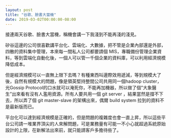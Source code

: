 ```yaml
---
layout: post
title: "谷歌、臉書大當機"
date: 2019-03-02T00:00:00-08:00
---
```


接連兩天谷歌、臉書大當機，稱機會講一下我淺到不能再淺的淺見。

矽谷這邊的公司很喜歡講平台化、雲端化、大數據，把不管是企業內部還是外部，四散的資料集中管理，本來每一間私人公司都要請個 MIS，專職備份管理企業資料，等到雲端化自動化後，一個人可以管一千個企業的資料庫，可以利用經濟規模降低成本。

但是經濟規模可以一直無上限下去嗎？有種東西叫邊際效用遞減，等到規模大了後，自然有規模大的問題，像是領英堅持整間公司共用同一個hadoop cluster，光Gossip Protocol的口水就可以淹死你，不能再加機器，所以做了個”大象醫生”出來看有沒有人濫用資源。所有人要共用一個 git server ，結果當然是撐不下去，所以弄了個 git master-slave 的架構出來，偶爾 build system 拉到的資料不是最新版而已。

平台化可以達到經濟規模是正確的，但是問題的複雜度也會一直上昇，所以這些平台公司請一堆業界頂尖的人來解問題，可是業務量有可能一不小心就超過系統原始設計的上限，在新解法出來前，就只能請客戶多擔待些了。
